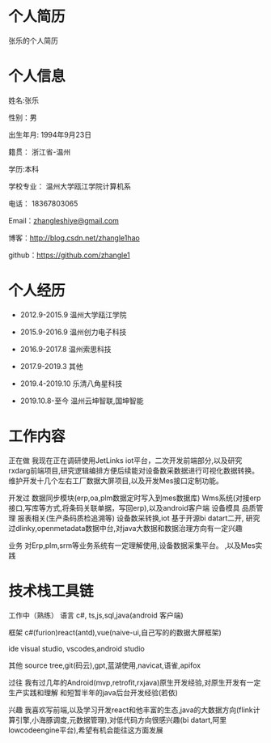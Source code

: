 # 个人简历
张乐的个人简历
# 个人信息
姓名:张乐

性别：男

出生年月: 1994年9月23日

籍贯： 浙江省-温州

学历:本科

学校专业： 温州大学瓯江学院计算机系

电话： 18367803065

Email：zhangleshiye@gmail.com

博客：http://blog.csdn.net/zhangle1hao

github：https://github.com/zhangle1

# 个人经历

* 2012.9-2015.9 温州大学瓯江学院

* 2015.9-2016.9 温州创力电子科技

* 2016.9-2017.8 温州索思科技

* 2017.9-2019.3 其他

* 2019.4-2019.10 乐清八角星科技

* 2019.10.8-至今 温州云坤智联,国坤智能

# 工作内容
正在做
我现在正在调研使用JetLinks iot平台，二次开发前端部分,以及研究rxdarg前端项目,研究逻辑编排方便后续能对设备数采数据进行可视化数据转换。
维护开发十几个左右工厂数据大屏项目,以及开发Mes接口定制功能。

开发过
数据同步模块(erp,oa,plm数据定时写入到mes数据库)
Wms系统(对接erp接口,写库等方式,将条码关联单据，写回erp),以及android客户端
设备模具
品质管理
报表相关(生产条码质检追溯等)
设备数采转换,iot
基于开源bi datart二开,
研究过dlinky,openmetadata数据中台,对java大数据和数据治理方向有一定兴趣

业务
对Erp,plm,srm等业务系统有一定理解使用,设备数据采集平台。 ,以及Mes实践

# 技术栈工具链
工作中（熟练）
语言
c#, ts,js,sql,java(android 客户端)

框架 
c#(furion)react(antd),vue(naive-ui,自己写的的数据大屏框架)

ide
visual studio, vscodes,android studio

其他
source tree,git(码云),gpt,蓝湖使用,navicat,语雀,apifox

过往
我有过几年的Android(mvp,retrofit,rxjava)原生开发经验,对原生开发有一定生产实践和理解
和短暂半年的java后台开发经验(若依)

兴趣
我喜欢写前端,以及学习开发react和他丰富的生态,java的大数据方向(flink计算引擎,小海豚调度,元数据管理),对低代码方向很感兴趣(bi datart,阿里lowcodeengine平台),希望有机会能往这方面发展




